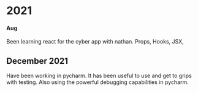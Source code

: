 # 2021

#### Aug

Been learning react for the cyber app with nathan. Props, Hooks, JSX, 

## December 2021

Have been working in pycharm. It has been useful to use and get to grips with testing. Also using the powerful debugging capabilities in pycharm. 
